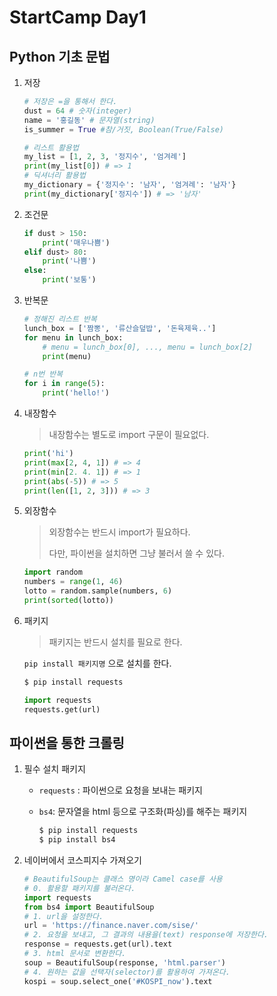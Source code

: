 # StartCamp Day1

## Python 기초 문법

1. 저장

   ```python
   # 저장은 =을 통해서 한다.
   dust = 64 # 숫자(integer)
   name = '홍길동' # 문자열(string)
   is_summer = True #참/거짓, Boolean(True/False)
   ```

   ```python
   # 리스트 활용법
   my_list = [1, 2, 3, '정지수', '엄겨례']
   print(my_list[0]) # => 1
   # 딕셔너리 활용법
   my_dictionary = {'정지수': '남자', '엄겨례': '남자'}
   print(my_dictionary['정지수']) # => '남자'
   ```

   

2. 조건문

   ```python
   if dust > 150:
       print('매우나쁨')
   elif dust> 80:
       print('나쁨')
   else:
       print('보통')
   ```

   

3. 반복문

   ```python
   # 정해진 리스트 반복
   lunch_box = ['짬뽕', '류산슬덮밥', '돈육제육..']
   for menu in lunch_box:
       # menu = lunch_box[0], ..., menu = lunch_box[2]
       print(menu)
   
   # n번 반복
   for i in range(5):
       print('hello!')
   ```

   

4. 내장함수

   > 내장함수는 별도로 import 구문이 필요없다.

   ``` python
   print('hi')
   print(max[2, 4, 1]) # => 4
   print(min[2. 4. 1]) # => 1
   print(abs(-5)) # => 5
   print(len([1, 2, 3])) # => 3
   ```

   

5. 외장함수

   > 외장함수는 반드시 import가 필요하다.
   >
   > 다만, 파이썬을 설치하면 그냥 불러서 쓸 수 있다.

   ```python
   import random
   numbers = range(1, 46)
   lotto = random.sample(numbers, 6)
   print(sorted(lotto))
   ```

   

6. 패키지

   > 패키지는 반드시 설치를 필요로 한다.

   `pip install 패키지명` 으로 설치를 한다.

   ``` bash
   $ pip install requests
   ```

   ```python
   import requests
   requests.get(url)
   ```



## 파이썬을 통한 크롤링

1. 필수 설치 패키지

   * `requests` : 파이썬으로 요청을 보내는 패키지

   * `bs4`: 문자열을 html 등으로 구조화(파싱)를 해주는 패키지

     ```bash
     $ pip install requests
     $ pip install bs4
     ```

   

2. 네이버에서 코스피지수 가져오기

   ```python
   # BeautifulSoup는 클래스 명이라 Camel case를 사용
   # 0. 활용할 패키지를 불러온다.
   import requests
   from bs4 import BeautifulSoup
   # 1. url을 설정한다.
   url = 'https://finance.naver.com/sise/'
   # 2. 요청을 보내고, 그 결과의 내용을(text) response에 저장한다.
   response = requests.get(url).text
   # 3. html 문서로 변환한다.
   soup = BeautifulSoup(response, 'html.parser')
   # 4. 원하는 값을 선택자(selector)를 활용하여 가져온다.
   kospi = soup.select_one('#KOSPI_now').text
   ```

   





